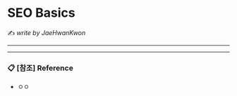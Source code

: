 # SEO Basics

:writing_hand: *write by JaeHwanKwon*

---------



-----------

### :clipboard: [참조] Reference

- ㅇㅇ
